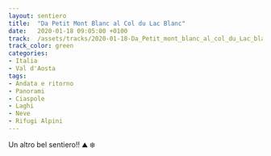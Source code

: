 ```yaml
---
layout: sentiero
title:  "Da Petit Mont Blanc al Col du Lac Blanc"
date:   2020-01-18 09:05:00 +0100
track:  /assets/tracks/2020-01-18-Da_Petit_mont_blanc_al_col_du_Lac_blanc.gpx
track_color: green
categories:
- Italia
- Val d'Aosta
tags:
- Andata e ritorno
- Panorami
- Ciaspole
- Laghi
- Neve
- Rifugi Alpini
---
```


Un altro bel sentiero!! :mountain: :snowflake: